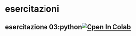 # esercitazioni

## esercitazione 03:python[![Open In Colab](https://colab.research.google.com/assets/colab-badge.svg)](https://colab.research.google.com/github.com/Esercitazione03/012_Markdown_Colab.ipynb)

